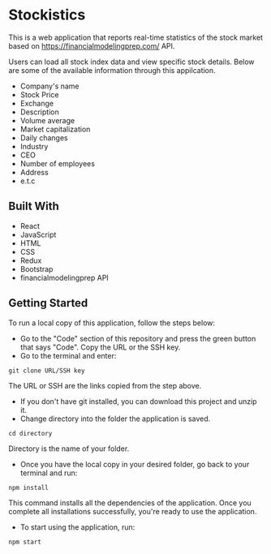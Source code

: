 # Stockistics

This is a web application that reports real-time statistics of the stock market based on https://financialmodelingprep.com/ API. 

Users can load all stock index data and view specific stock details. Below are some of the available information through this appilcation. 

- Company's name
- Stock Price
- Exchange
- Description
- Volume average
- Market capitalization
- Daily changes
- Industry
- CEO
- Number of employees
- Address
- e.t.c

## Built With
- React
- JavaScript
- HTML
- CSS
- Redux
- Bootstrap
- financialmodelingprep API

## Getting Started

To run a local copy of this application, follow the steps below:

- Go to the "Code" section of this repository and press the green button that says "Code". Copy the URL or the SSH key.
- Go to the terminal and enter:
```
git clone URL/SSH key
```

The URL or SSH are the links copied from the step above.

- If you don't have git installed, you can download this project and unzip it.
- Change directory into the folder the application is saved.
```
cd directory
```
Directory is the name of your folder.

- Once you have the local copy in your desired folder, go back to your terminal and run:
```
npm install
```
This command installs all the dependencies of the application. Once you complete all installations successfully, you're ready to use the application.

- To start using the application, run:
```
npm start
```
